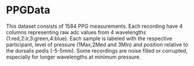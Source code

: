 # PPGData
This dataset consists of 1584 PPG measurements. Each recording have 4 columns representing raw adc values from 4 wavelengths (1:red,2:ir,3:green,4:blue). Each sample is labeled with the respective participant, level of pressure (1Max,2Med and 3Min) and position relative to the dorsalis pedis (-5-5mm). Some recordings are noise filled or corrupted, especially for longer wavelengths at minimum pressure.
 

